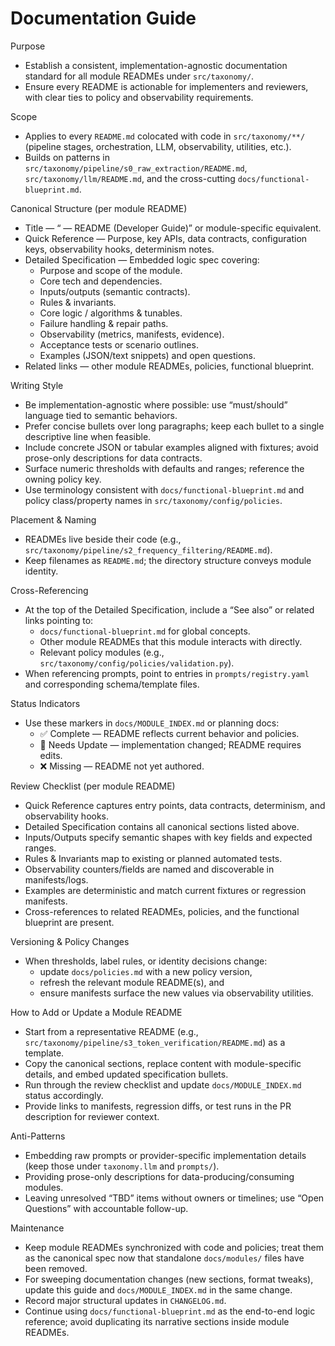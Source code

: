 # Documentation Guide

Purpose
- Establish a consistent, implementation-agnostic documentation standard for all module READMEs under `src/taxonomy/`.
- Ensure every README is actionable for implementers and reviewers, with clear ties to policy and observability requirements.

Scope
- Applies to every `README.md` colocated with code in `src/taxonomy/**/` (pipeline stages, orchestration, LLM, observability, utilities, etc.).
- Builds on patterns in `src/taxonomy/pipeline/s0_raw_extraction/README.md`, `src/taxonomy/llm/README.md`, and the cross-cutting `docs/functional-blueprint.md`.

Canonical Structure (per module README)
- Title — “<Module Name> — README (Developer Guide)” or module-specific equivalent.
- Quick Reference — Purpose, key APIs, data contracts, configuration keys, observability hooks, determinism notes.
- Detailed Specification — Embedded logic spec covering:
  - Purpose and scope of the module.
  - Core tech and dependencies.
  - Inputs/outputs (semantic contracts).
  - Rules & invariants.
  - Core logic / algorithms & tunables.
  - Failure handling & repair paths.
  - Observability (metrics, manifests, evidence).
  - Acceptance tests or scenario outlines.
  - Examples (JSON/text snippets) and open questions.
- Related links — other module READMEs, policies, functional blueprint.

Writing Style
- Be implementation-agnostic where possible: use “must/should” language tied to semantic behaviors.
- Prefer concise bullets over long paragraphs; keep each bullet to a single descriptive line when feasible.
- Include concrete JSON or tabular examples aligned with fixtures; avoid prose-only descriptions for data contracts.
- Surface numeric thresholds with defaults and ranges; reference the owning policy key.
- Use terminology consistent with `docs/functional-blueprint.md` and policy class/property names in `src/taxonomy/config/policies`.

Placement & Naming
- READMEs live beside their code (e.g., `src/taxonomy/pipeline/s2_frequency_filtering/README.md`).
- Keep filenames as `README.md`; the directory structure conveys module identity.

Cross-Referencing
- At the top of the Detailed Specification, include a “See also” or related links pointing to:
  - `docs/functional-blueprint.md` for global concepts.
  - Other module READMEs that this module interacts with directly.
  - Relevant policy modules (e.g., `src/taxonomy/config/policies/validation.py`).
- When referencing prompts, point to entries in `prompts/registry.yaml` and corresponding schema/template files.

Status Indicators
- Use these markers in `docs/MODULE_INDEX.md` or planning docs:
  - ✅ Complete — README reflects current behavior and policies.
  - 📝 Needs Update — implementation changed; README requires edits.
  - ❌ Missing — README not yet authored.

Review Checklist (per module README)
- Quick Reference captures entry points, data contracts, determinism, and observability hooks.
- Detailed Specification contains all canonical sections listed above.
- Inputs/Outputs specify semantic shapes with key fields and expected ranges.
- Rules & Invariants map to existing or planned automated tests.
- Observability counters/fields are named and discoverable in manifests/logs.
- Examples are deterministic and match current fixtures or regression manifests.
- Cross-references to related READMEs, policies, and the functional blueprint are present.

Versioning & Policy Changes
- When thresholds, label rules, or identity decisions change:
  - update `docs/policies.md` with a new policy version,
  - refresh the relevant module README(s), and
  - ensure manifests surface the new values via observability utilities.

How to Add or Update a Module README
- Start from a representative README (e.g., `src/taxonomy/pipeline/s3_token_verification/README.md`) as a template.
- Copy the canonical sections, replace content with module-specific details, and embed updated specification bullets.
- Run through the review checklist and update `docs/MODULE_INDEX.md` status accordingly.
- Provide links to manifests, regression diffs, or test runs in the PR description for reviewer context.

Anti-Patterns
- Embedding raw prompts or provider-specific implementation details (keep those under `taxonomy.llm` and `prompts/`).
- Providing prose-only descriptions for data-producing/consuming modules.
- Leaving unresolved “TBD” items without owners or timelines; use “Open Questions” with accountable follow-up.

Maintenance
- Keep module READMEs synchronized with code and policies; treat them as the canonical spec now that standalone `docs/modules/` files have been removed.
- For sweeping documentation changes (new sections, format tweaks), update this guide and `docs/MODULE_INDEX.md` in the same change.
- Record major structural updates in `CHANGELOG.md`.
- Continue using `docs/functional-blueprint.md` as the end-to-end logic reference; avoid duplicating its narrative sections inside module READMEs.

